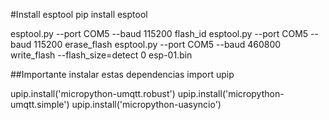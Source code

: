 #Install esptool
pip install esptool

esptool.py  --port COM5 --baud 115200 flash_id
esptool.py  --port COM5 --baud 115200 erase_flash
esptool.py  --port COM5 --baud 460800 write_flash --flash_size=detect 0 esp-01.bin


##Importante instalar estas dependencias
import upip

upip.install('micropython-umqtt.robust')
upip.install('micropython-umqtt.simple')
upip.install('micropython-uasyncio')